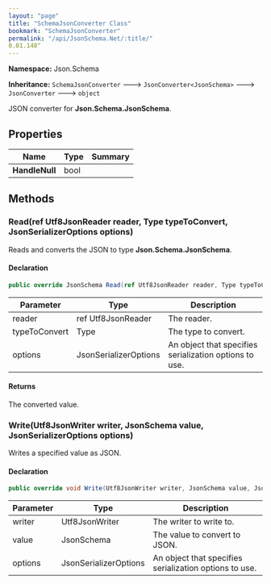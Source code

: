 ```yaml
---
layout: "page"
title: "SchemaJsonConverter Class"
bookmark: "SchemaJsonConverter"
permalink: "/api/JsonSchema.Net/:title/"
0.01.148"
---
```

**Namespace:** Json.Schema

**Inheritance:**
`SchemaJsonConverter`
 🡒 
`JsonConverter<JsonSchema>`
 🡒 
`JsonConverter`
 🡒 
`object`

JSON converter for **Json.Schema.JsonSchema**.

## Properties

| Name | Type | Summary |
|---|---|---|
| **HandleNull** | bool |  |

## Methods

### Read(ref Utf8JsonReader reader, Type typeToConvert, JsonSerializerOptions options)

Reads and converts the JSON to type **Json.Schema.JsonSchema**.

#### Declaration

```c#
public override JsonSchema Read(ref Utf8JsonReader reader, Type typeToConvert, JsonSerializerOptions options)
```

| Parameter | Type | Description |
|---|---|---|
| reader | ref Utf8JsonReader | The reader. |
| typeToConvert | Type | The type to convert. |
| options | JsonSerializerOptions | An object that specifies serialization options to use. |


#### Returns

The converted value.

### Write(Utf8JsonWriter writer, JsonSchema value, JsonSerializerOptions options)

Writes a specified value as JSON.

#### Declaration

```c#
public override void Write(Utf8JsonWriter writer, JsonSchema value, JsonSerializerOptions options)
```

| Parameter | Type | Description |
|---|---|---|
| writer | Utf8JsonWriter | The writer to write to. |
| value | JsonSchema | The value to convert to JSON. |
| options | JsonSerializerOptions | An object that specifies serialization options to use. |


